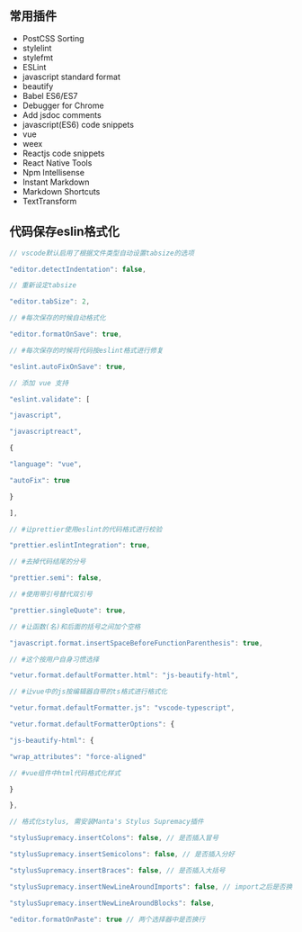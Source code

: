 ## 常用插件 

- PostCSS Sorting
- stylelint
- stylefmt
- ESLint
- javascript standard format
- beautify
- Babel ES6/ES7
- Debugger for Chrome
- Add jsdoc comments
- javascript(ES6) code snippets
- vue
- weex
- Reactjs code snippets
- React Native Tools
- Npm Intellisense
- Instant Markdown
- Markdown Shortcuts
- TextTransform


## 代码保存eslin格式化

```javascript
// vscode默认启用了根据文件类型自动设置tabsize的选项

"editor.detectIndentation": false,

// 重新设定tabsize

"editor.tabSize": 2,

// #每次保存的时候自动格式化

"editor.formatOnSave": true,

// #每次保存的时候将代码按eslint格式进行修复

"eslint.autoFixOnSave": true,

// 添加 vue 支持

"eslint.validate": [

"javascript",

"javascriptreact",

{

"language": "vue",

"autoFix": true

}

],

// #让prettier使用eslint的代码格式进行校验

"prettier.eslintIntegration": true,

// #去掉代码结尾的分号

"prettier.semi": false,

// #使用带引号替代双引号

"prettier.singleQuote": true,

// #让函数(名)和后面的括号之间加个空格

"javascript.format.insertSpaceBeforeFunctionParenthesis": true,

// #这个按用户自身习惯选择

"vetur.format.defaultFormatter.html": "js-beautify-html",

// #让vue中的js按编辑器自带的ts格式进行格式化

"vetur.format.defaultFormatter.js": "vscode-typescript",

"vetur.format.defaultFormatterOptions": {

"js-beautify-html": {

"wrap_attributes": "force-aligned"

// #vue组件中html代码格式化样式

}

},

// 格式化stylus, 需安装Manta's Stylus Supremacy插件

"stylusSupremacy.insertColons": false, // 是否插入冒号

"stylusSupremacy.insertSemicolons": false, // 是否插入分好

"stylusSupremacy.insertBraces": false, // 是否插入大括号

"stylusSupremacy.insertNewLineAroundImports": false, // import之后是否换行

"stylusSupremacy.insertNewLineAroundBlocks": false,

"editor.formatOnPaste": true // 两个选择器中是否换行
```